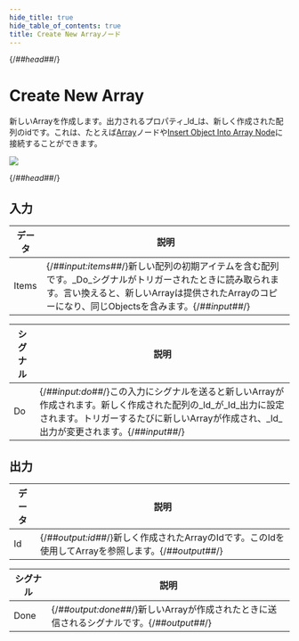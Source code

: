 ```yaml
---
hide_title: true
hide_table_of_contents: true
title: Create New Arrayノード
---
```


{/*##head##*/}

# Create New Array

新しいArrayを作成します。出力されるプロパティ_Id_は、新しく作成された配列のidです。これは、たとえば[Array](/nodes/data/array/array-node)ノードや[Insert Object Into Array Node](/nodes/data/array/insert-into-array)に接続することができます。

<div className="ndl-image-with-background l">

![](/nodes/data/array/create-new-array/create-new-array.png)

</div>

{/*##head##*/}

## 入力

| データ                                    | 説明                                                                                                                                                                                                                         |
| --------------------------------------- | ----------------------------------------------------------------------------------------------------------------------------------------------------------------------------------------------------------------------------------- |
| <span className="ndl-data">Items</span> | {/*##input:items##*/}新しい配列の初期アイテムを含む配列です。_Do_シグナルがトリガーされたときに読み取られます。言い換えると、新しいArrayは提供されたArrayのコピーになり、同じObjectsを含みます。{/*##input##*/} |

| シグナル                                 | 説明                                                                                                                                                                                                                 |
| -------------------------------------- | --------------------------------------------------------------------------------------------------------------------------------------------------------------------------------------------------------------------------- |
| <span className="ndl-signal">Do</span> | {/*##input:do##*/}この入力にシグナルを送ると新しいArrayが作成されます。新しく作成された配列の_Id_が_Id_出力に設定されます。トリガーするたびに新しいArrayが作成され、_Id_出力が変更されます。{/*##input##*/} |

## 出力

| データ                                 | 説明                                                                                          |
| ------------------------------------ | ---------------------------------------------------------------------------------------------------- |
| <span className="ndl-data">Id</span> | {/*##output:id##*/}新しく作成されたArrayのIdです。このIdを使用してArrayを参照します。{/*##output##*/} |

| シグナル                                   | 説明                                                                                |
| ---------------------------------------- | ------------------------------------------------------------------------------------------ |
| <span className="ndl-signal">Done</span> | {/*##output:done##*/}新しいArrayが作成されたときに送信されるシグナルです。{/*##output##*/} |